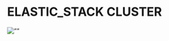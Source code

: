 # ELASTIC_STACK CLUSTER 
<img src="https://blog.qburst.com/wp-content/uploads/2020/01/Basic-Elastic-Stack-Architecture.png" alt=””>
